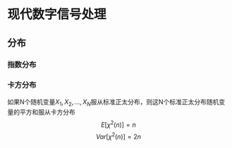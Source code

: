 # 现代数字信号处理
## 分布
### 指数分布

### 卡方分布
如果N个随机变量$X_1,X_2,...,X_N$服从标准正太分布，则这N个标准正太分布随机变量的平方和服从卡方分布
$$E[\chi^2(n)] = n$$
$$Var[\chi^2(n)] = 2n$$
